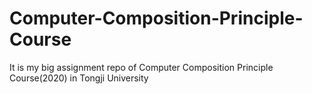 # Computer-Composition-Principle-Course
It is my big assignment repo of Computer Composition Principle Course(2020) in Tongji University
